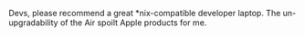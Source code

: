 Devs, please recommend a great *nix-compatible developer laptop. The un-upgradability of the Air spoilt Apple products for me.